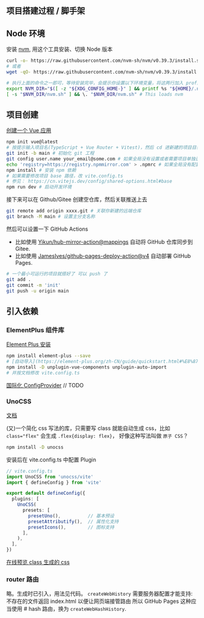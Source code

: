 ## 项目搭建过程 / 脚手架
## Node 环境

安装 [nvm](https://github.com/nvm-sh/nvm), 用这个工具安装、切换 Node 版本
```bash
curl -o- https://raw.githubusercontent.com/nvm-sh/nvm/v0.39.3/install.sh | bash
# 或者
wget -qO- https://raw.githubusercontent.com/nvm-sh/nvm/v0.39.3/install.sh | bash

# 执行上面的命令之一即可，等待安装完毕，会提示你设置以下环境变量，将这两行加入 profile 配置中即可（安装脚本好像会自动配置）
export NVM_DIR="$([ -z "${XDG_CONFIG_HOME-}" ] && printf %s "${HOME}/.nvm" || printf %s "${XDG_CONFIG_HOME}/nvm")"
[ -s "$NVM_DIR/nvm.sh" ] && \. "$NVM_DIR/nvm.sh" # This loads nvm
```

## 项目创建
[创建一个 Vue 应用](https://cn.vuejs.org/guide/quick-start.html#creating-a-vue-application)

```bash
npm init vue@latest
# 按提示输入项目名(TypeScript + Vue Router + Vitest)，然后 cd 进新建的项目目录
git init -b main # 初始化 git 工程
git config user.name your_email@some.com # 如果全局没有设置或者需要项目单独设置
echo 'registry=https://registry.npmmirror.com' > .npmrc # 如果全局没有配置 npm 镜像 或者项目需要单独配置 npm 镜像
npm install # 安装 npm 依赖
# 如果需要修改项目 base 路径，改 vite.config.ts
# 参见： https://cn.vitejs.dev/config/shared-options.html#base
npm run dev # 启动开发环境
```

接下来可以在 Github/Gitee 创建空仓库，然后关联推送上去
```bash
git remote add origin xxxx.git # 关联你新建的远端仓库
git branch -M main # 设置主分支名称
```

然后可以设置一下 GitHub Actions
- 比如使用 [Yikun/hub-mirror-action@mappings](https://github.com/Yikun/hub-mirror-action) 自动将 GitHub 仓库同步到 Gitee.
- 比如使用 [JamesIves/github-pages-deploy-action@v4](https://github.com/JamesIves/github-pages-deploy-action) 自动部署 GitHub Pages.
```bash
# 一个最小可运行的项目就搭好了 可以 push 了
git add .
git commit -m 'init'
git push -u origin main
```

## 引入依赖
### ElementPlus 组件库
[Element Plus 安装](https://element-plus.org/zh-CN/guide/installation.html#%E7%8E%AF%E5%A2%83%E6%94%AF%E6%8C%81)
```bash
npm install element-plus --save
# [自动导入](https://element-plus.org/zh-CN/guide/quickstart.html#%E8%87%AA%E5%8A%A8%E5%AF%BC%E5%85%A5-%E6%8E%A8%E8%8D%90)
npm install -D unplugin-vue-components unplugin-auto-import
# 并按文档修改 vite.config.ts
```

[国际化 ConfigProvider](https://element-plus.org/zh-CN/guide/i18n.html#configprovider)
// TODO

### UnoCSS
[文档](https://unocss.dev/integrations/vite)

(又)一个简化 css 写法的库，只需要写 class 就能自动生成 css，比如 `class="flex"` 会生成 `.flex{display: flex}`，
好像这种写法叫做 `原子 CSS`？
```bash
npm install -D unocss
```
安装后在 vite.config.ts 中配置 Plugin
```ts
// vite.config.ts
import UnoCSS from 'unocss/vite'
import { defineConfig } from 'vite'

export default defineConfig({
  plugins: [
    UnoCSS(
      presets: [
        presetUno(),          // 基本预设
        presetAttributify(),  // 属性化支持
        presetIcons(),        // 图标支持
      ],
    ),
  ],
})
```

[在线预览 class 生成的 css](https://unocss.dev/interactive/)

### router 路由
略。生成时已引入，用法见代码。
`createWebHistory` 需要服务器配置才能支持: 不存在的文件返回 index.html 以便让网页端接管路由
所以 GitHub Pages 这种应当使用 # hash 路由，换为 `createWebHashHistory`.

